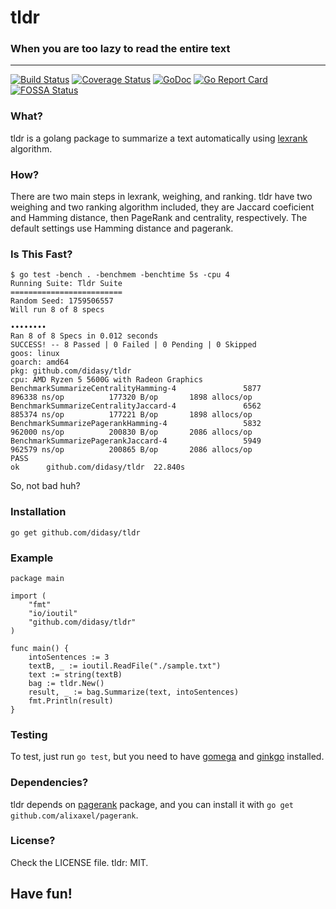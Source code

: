 # tldr
### When you are too lazy to read the entire text
------------------------------------------------------
[![Build Status](https://travis-ci.org/JesusIslam/tldr.svg?branch=master)](https://travis-ci.org/JesusIslam/tldr)
[![Coverage Status](https://coveralls.io/repos/github/JesusIslam/tldr/badge.svg?branch=master)](https://coveralls.io/github/JesusIslam/tldr?branch=master)
[![GoDoc](https://godoc.org/github.com/didasy/tldr?status.svg)](https://godoc.org/github.com/didasy/tldr)
[![Go Report Card](https://goreportcard.com/badge/github.com/didasy/tldr)](https://goreportcard.com/report/github.com/didasy/tldr)
[![FOSSA Status](https://app.fossa.io/api/projects/git%2Bgithub.com%2FJesusIslam%2Ftldr.svg?type=small)](https://app.fossa.io/projects/git%2Bgithub.com%2FJesusIslam%2Ftldr?ref=badge_small)


### What?
tldr is a golang package to summarize a text automatically using [lexrank](http://www.cs.cmu.edu/afs/cs/project/jair/pub/volume22/erkan04a-html/erkan04a.html) algorithm.

### How?
There are two main steps in lexrank, weighing, and ranking. tldr have two weighing and two ranking algorithm included, they are Jaccard coeficient and Hamming distance, then PageRank and centrality, respectively. The default settings use Hamming distance and pagerank.

### Is This Fast?
```
$ go test -bench . -benchmem -benchtime 5s -cpu 4
Running Suite: Tldr Suite
=========================
Random Seed: 1759506557
Will run 8 of 8 specs

••••••••
Ran 8 of 8 Specs in 0.012 seconds
SUCCESS! -- 8 Passed | 0 Failed | 0 Pending | 0 Skipped
goos: linux
goarch: amd64
pkg: github.com/didasy/tldr
cpu: AMD Ryzen 5 5600G with Radeon Graphics
BenchmarkSummarizeCentralityHamming-4               5877            896338 ns/op          177320 B/op       1898 allocs/op
BenchmarkSummarizeCentralityJaccard-4               6562            885374 ns/op          177221 B/op       1898 allocs/op
BenchmarkSummarizePagerankHamming-4                 5832            962000 ns/op          200830 B/op       2086 allocs/op
BenchmarkSummarizePagerankJaccard-4                 5949            962579 ns/op          200865 B/op       2086 allocs/op
PASS
ok      github.com/didasy/tldr  22.840s
```
So, not bad huh?

### Installation
`go get github.com/didasy/tldr`

### Example

```
package main

import (
	"fmt"
	"io/ioutil"
	"github.com/didasy/tldr"
)

func main() {
	intoSentences := 3
	textB, _ := ioutil.ReadFile("./sample.txt")
	text := string(textB)
	bag := tldr.New()
	result, _ := bag.Summarize(text, intoSentences)
	fmt.Println(result)
}
```
### Testing
To test, just run `go test`, but you need to have [gomega](http://github.com/onsi/gomega) and [ginkgo](http://github.com/onsi/ginkgo) installed.

### Dependencies?
tldr depends on [pagerank](https://github.com/alixaxel/pagerank) package, and you can install it with `go get github.com/alixaxel/pagerank`.

### License?
Check the LICENSE file. tldr: MIT.

## Have fun!
